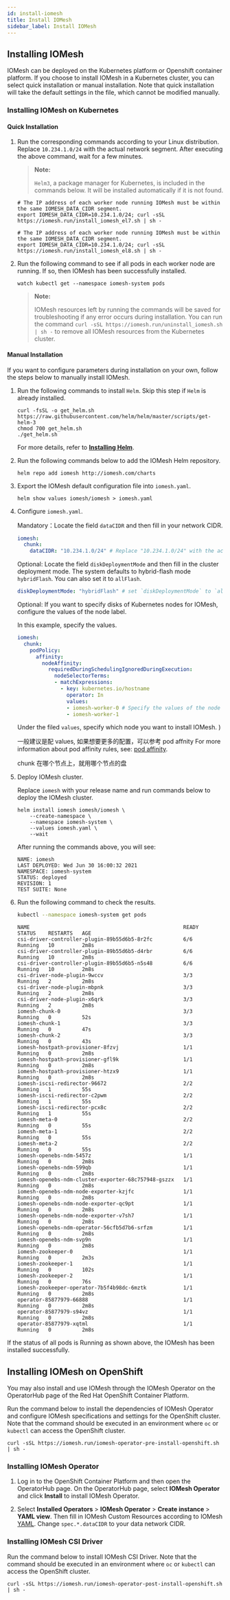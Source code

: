 ```yaml
---
id: install-iomesh
title: Install IOMesh
sidebar_label: Install IOMesh
---
```


## Installing IOMesh
IOMesh can be deployed on the Kubernetes platform or Openshift container platform. If you choose to install IOMesh in a Kubernetes cluster, you can select quick installation or manual installation. Note that quick installation will take the default settings in the file, which cannot be modified manually. 

### Installing IOMesh on Kubernetes 
#### Quick Installation

1. Run the corresponding commands according to your Linux distribution. Replace `10.234.1.0/24` with the actual network segment. After executing the above command, wait for a few minutes. 

   > **Note:**
   > 
   > `Helm3`, a package manager for Kubernetes, is included in the commands below. It will be installed automatically if it is not found. 

    <!--DOCUSAURUS_CODE_TABS-->

    <!--RHEL7/CentOS7-->

   ```shell
   # The IP address of each worker node running IOMesh must be within the same IOMESH_DATA_CIDR segment. 
   export IOMESH_DATA_CIDR=10.234.1.0/24; curl -sSL https://iomesh.run/install_iomesh_el7.sh | sh -
   ```

    <!--RHEL8/CentOS8/CoreOS-->

   ```shell
   # The IP address of each worker node running IOMesh must be within the same IOMESH_DATA_CIDR segment.
   export IOMESH_DATA_CIDR=10.234.1.0/24; curl -sSL https://iomesh.run/install_iomesh_el8.sh | sh -
   ```
    <!--END_DOCUSAURUS_CODE_TABS-->

2. Run the following command to see if all pods in each worker node are running. If so, then IOMesh has been successfully installed.

   ```shell
   watch kubectl get --namespace iomesh-system pods
   ```

   > **Note:**
   > 
   > IOMesh resources left by running the commands will be saved for troubleshooting if any error occurs during installation. You can run the command `curl -sSL https://iomesh.run/uninstall_iomesh.sh | sh -` to 
   remove all IOMesh resources from the Kubernetes cluster.

#### Manual Installation

If you want to configure parameters during installation on your own, follow the steps below to manually install IOMesh.

1. Run the following commands to install `Helm`. Skip this step if `Helm` is already installed. 

    ```shell
    curl -fsSL -o get_helm.sh https://raw.githubusercontent.com/helm/helm/master/scripts/get-helm-3
    chmod 700 get_helm.sh
    ./get_helm.sh
    ```
    For more details, refer to **[Installing Helm](https://helm.sh/docs/intro/install/)**.

2. Run the following commands below to add the IOMesh Helm repository.

   ```shell
   helm repo add iomesh http://iomesh.com/charts
   ```
3. Export the IOMesh default configuration file into `iomesh.yaml`. 

    ```shell
    helm show values iomesh/iomesh > iomesh.yaml
    ```
4. Configure `iomesh.yaml`.

   Mandatory：Locate the field `dataCIDR` and then fill in your network CIDR.

    ```yaml
    iomesh:
      chunk:
        dataCIDR: "10.234.1.0/24" # Replace "10.234.1.0/24" with the actual dataCIDR.
    ```

    Optional: Locate the field `diskDeploymentMode` and then fill in the cluster deployment mode. The system defaults to hybrid-flash mode `hybridFlash`. You can also set it to `allFlash`.

    ```yaml
    diskDeploymentMode: "hybridFlash" # set `diskDeploymentMode` to `allFlash`.
    ```
   
   Optional: If you want to specify disks of Kubernetes nodes for IOMesh, configure the values of the node label.

   In this example, specify the values. 
   
   ```yaml
   iomesh:
     chunk:
       podPolicy:
         affinity:
           nodeAffinity:
             requiredDuringSchedulingIgnoredDuringExecution:
               nodeSelectorTerms:
               - matchExpressions:
                 - key: kubernetes.io/hostname 
                   operator: In
                   values:
                   - iomesh-worker-0 # Specify the values of the node label.
                   - iomesh-worker-1
    ```

    Under the filed `values`, specify which node you want to install IOMesh. )


   一般建议是配 values, 如果想要更多的配置，可以参考 pod affnity
    For more information about pod affinity rules, see: [pod affinity](https://kubernetes.io/docs/concepts/scheduling-eviction/assign-pod-node/#affinity-and-anti-affinity).

    chunk 在哪个节点上，就用哪个节点的盘

5. Deploy IOMesh cluster.

   Replace `iomesh` with your release name and run commands below to deploy the IOMesh cluster.

    ```shell
    helm install iomesh iomesh/iomesh \
        --create-namespace \
        --namespace iomesh-system \
        --values iomesh.yaml \
        --wait
    ```

    After running the commands above, you will see:
    ```output
    NAME: iomesh
    LAST DEPLOYED: Wed Jun 30 16:00:32 2021
    NAMESPACE: iomesh-system
    STATUS: deployed
    REVISION: 1
    TEST SUITE: None
    ```

6.  Run the following command to check the results.

    ```bash
    kubectl --namespace iomesh-system get pods
    ```

    ```output
    NAME                                                  READY   STATUS    RESTARTS   AGE
    csi-driver-controller-plugin-89b55d6b5-8r2fc          6/6     Running   10         2m8s
    csi-driver-controller-plugin-89b55d6b5-d4rbr          6/6     Running   10         2m8s
    csi-driver-controller-plugin-89b55d6b5-n5s48          6/6     Running   10         2m8s
    csi-driver-node-plugin-9wccv                          3/3     Running   2          2m8s
    csi-driver-node-plugin-mbpnk                          3/3     Running   2          2m8s
    csi-driver-node-plugin-x6qrk                          3/3     Running   2          2m8s
    iomesh-chunk-0                                        3/3     Running   0          52s
    iomesh-chunk-1                                        3/3     Running   0          47s
    iomesh-chunk-2                                        3/3     Running   0          43s
    iomesh-hostpath-provisioner-8fzvj                     1/1     Running   0          2m8s
    iomesh-hostpath-provisioner-gfl9k                     1/1     Running   0          2m8s
    iomesh-hostpath-provisioner-htzx9                     1/1     Running   0          2m8s
    iomesh-iscsi-redirector-96672                         2/2     Running   1          55s
    iomesh-iscsi-redirector-c2pwm                         2/2     Running   1          55s
    iomesh-iscsi-redirector-pcx8c                         2/2     Running   1          55s
    iomesh-meta-0                                         2/2     Running   0          55s
    iomesh-meta-1                                         2/2     Running   0          55s
    iomesh-meta-2                                         2/2     Running   0          55s
    iomesh-openebs-ndm-5457z                              1/1     Running   0          2m8s
    iomesh-openebs-ndm-599qb                              1/1     Running   0          2m8s
    iomesh-openebs-ndm-cluster-exporter-68c757948-gszzx   1/1     Running   0          2m8s
    iomesh-openebs-ndm-node-exporter-kzjfc                1/1     Running   0          2m8s
    iomesh-openebs-ndm-node-exporter-qc9pt                1/1     Running   0          2m8s
    iomesh-openebs-ndm-node-exporter-v7sh7                1/1     Running   0          2m8s
    iomesh-openebs-ndm-operator-56cfb5d7b6-srfzm          1/1     Running   0          2m8s
    iomesh-openebs-ndm-svp9n                              1/1     Running   0          2m8s
    iomesh-zookeeper-0                                    1/1     Running   0          2m3s
    iomesh-zookeeper-1                                    1/1     Running   0          102s
    iomesh-zookeeper-2                                    1/1     Running   0          76s
    iomesh-zookeeper-operator-7b5f4b98dc-6mztk            1/1     Running   0          2m8s
    operator-85877979-66888                               1/1     Running   0          2m8s
    operator-85877979-s94vz                               1/1     Running   0          2m8s
    operator-85877979-xqtml                               1/1     Running   0          2m8s
    ```
  If the status of all pods is Running as shown above, the IOMesh has been installed successfully.

[1]: http://iomesh.com/charts
[2]: http://www.iomesh.com/docs/installation/setup-iomesh-storage#setup-data-network

## Installing IOMesh on OpenShift

You may also install and use IOMesh through the IOMesh Operator on the OperatorHub page of the Red Hat OpenShift Container Platform.

Run the command below to install the dependencies of IOMesh Operator and configure IOMesh specifications and settings for the OpenShift cluster. Note that the command should be executed in an environment where `oc` or `kubectl` can access the OpenShift cluster. 

```shell
curl -sSL https://iomesh.run/iomesh-operator-pre-install-openshift.sh | sh -
```

### Installing IOMesh Operator

1. Log in to the OpenShift Container Platform and then open the OperatorHub page. On the OperatorHub page, select **IOMesh Operator** and click **Install** to install IOMesh Operator.

2. Select **Installed Operators** > **IOMesh Operator** > **Create instance** > **YAML view**. Then fill in IOMesh Custom Resources according to IOMesh [YAML](https://iomesh.run/iomesh.yaml). Change `spec.*.dataCIDR` to your data network CIDR.

### Installing IOMesh CSI Driver

Run the command below to install IOMesh CSI Driver. Note that the command should be executed in an environment where `oc` or `kubectl` can access the OpenShift cluster.

```shell
curl -sSL https://iomesh.run/iomesh-operator-post-install-openshift.sh | sh -
```

